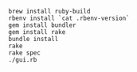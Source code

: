     brew install ruby-build
    rbenv install `cat .rbenv-version`
    gem install bundler
    gem install rake
    bundle install
    rake
    rake spec
    ./gui.rb

